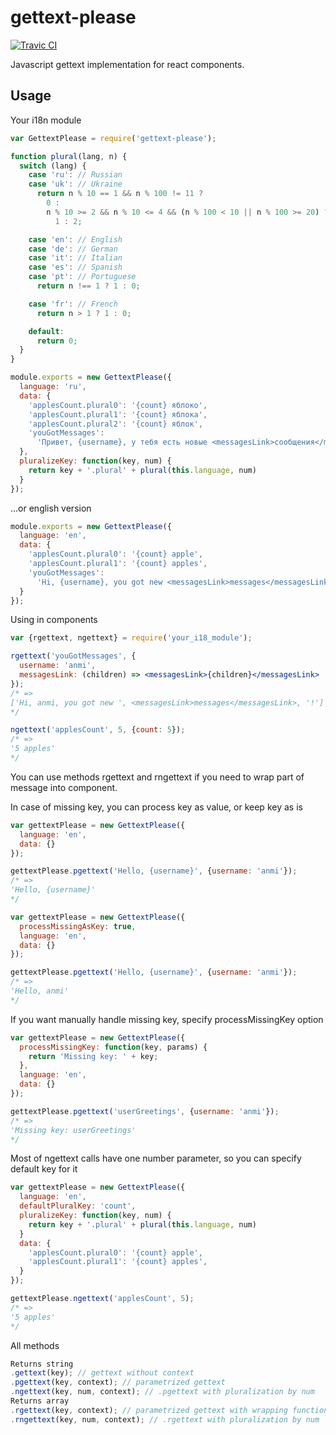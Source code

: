 # gettext-please
[![Travic CI](https://travis-ci.org/anmi/gettext-please.svg?branch=master)](https://travis-ci.org/anmi/gettext-please)

Javascript gettext implementation for react components.

## Usage

Your i18n module
```js
var GettextPlease = require('gettext-please');

function plural(lang, n) {
  switch (lang) {
    case 'ru': // Russian
    case 'uk': // Ukraine
      return n % 10 == 1 && n % 100 != 11 ?
        0 :
        n % 10 >= 2 && n % 10 <= 4 && (n % 100 < 10 || n % 100 >= 20) ?
          1 : 2;

    case 'en': // English
    case 'de': // German
    case 'it': // Italian
    case 'es': // Spanish
    case 'pt': // Portuguese
      return n !== 1 ? 1 : 0;

    case 'fr': // French
      return n > 1 ? 1 : 0;

    default:
      return 0;
  }
}

module.exports = new GettextPlease({
  language: 'ru',
  data: {
    'applesCount.plural0': '{count} яблоко',
    'applesCount.plural1': '{count} яблока',
    'applesCount.plural2': '{count} яблок',
    'youGotMessages':
      'Привет, {username}, у тебя есть новые <messagesLink>сообщения</messagesLink>!'
  },
  pluralizeKey: function(key, num) {
    return key + '.plural' + plural(this.language, num)
  }
});
```
...or english version
```js
module.exports = new GettextPlease({
  language: 'en',
  data: {
    'applesCount.plural0': '{count} apple',
    'applesCount.plural1': '{count} apples',
    'youGotMessages':
      'Hi, {username}, you got new <messagesLink>messages</messagesLink>!'
  }
});
```

Using in components
```jsx
var {rgettext, ngettext} = require('your_i18_module');

rgettext('youGotMessages', {
  username: 'anmi',
  messagesLink: (children) => <messagesLink>{children}</messagesLink>
});
/* =>
['Hi, anmi, you got new ', <messagesLink>messages</messagesLink>, '!']
*/

ngettext('applesCount', 5, {count: 5});
/* =>
'5 apples'
*/
```
You can use methods rgettext and rngettext if you need to wrap part of message
into component.

In case of missing key, you can process key as value, or keep key as is
```js
var gettextPlease = new GettextPlease({
  language: 'en',
  data: {}
});

gettextPlease.pgettext('Hello, {username}', {username: 'anmi'});
/* =>
'Hello, {username}'
*/
```
```js
var gettextPlease = new GettextPlease({
  processMissingAsKey: true,
  language: 'en',
  data: {}
});

gettextPlease.pgettext('Hello, {username}', {username: 'anmi'});
/* =>
'Hello, anmi'
*/
```

If you want manually handle missing key, specify processMissingKey option
```js
var gettextPlease = new GettextPlease({
  processMissingKey: function(key, params) {
    return 'Missing key: ' + key;
  },
  language: 'en',
  data: {}
});

gettextPlease.pgettext('userGreetings', {username: 'anmi'});
/* =>
'Missing key: userGreetings'
*/
```

Most of ngettext calls have one number parameter, so you can specify default key for it
```js
var gettextPlease = new GettextPlease({
  language: 'en',
  defaultPluralKey: 'count',
  pluralizeKey: function(key, num) {
    return key + '.plural' + plural(this.language, num)
  }
  data: {
    'applesCount.plural0': '{count} apple',
    'applesCount.plural1': '{count} apples',
  }
});

gettextPlease.ngettext('applesCount', 5);
/* =>
'5 apples'
*/
```

All methods
```js
Returns string
.gettext(key); // gettext without context
.pgettext(key, context); // parametrized gettext
.ngettext(key, num, context); // .pgettext with pluralization by num
Returns array
.rgettext(key, context); // parametrized gettext with wrapping functions as arguments
.rngettext(key, num, context); // .rgettext with pluralization by num
```
